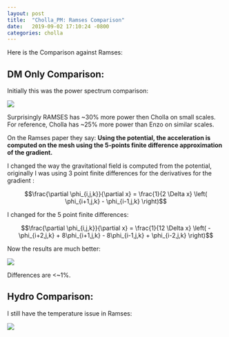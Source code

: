 ```yaml
---
layout: post
title:  "Cholla_PM: Ramses Comparison"
date:   2019-09-02 17:10:24 -0800
categories: cholla
---
```

Here is the Comparison against Ramses:

## DM Only Comparison:

Initially this was the power spectrum comparison:

<img src="{{ site.url }}assets/images/power_dm_ramses_0.png">


Surprisingly RAMSES has ~30% more power then Cholla on small scales. For reference, Cholla has ~25% more power than Enzo on similar scales. 

On the Ramses paper they say: **Using the potential, the acceleration is computed on the
mesh using the 5-points finite difference approximation of
the gradient.**

I changed the way the gravitational field is computed from the potential, originally I was using  3 point finite differences for  the derivatives for the gradient :

$$\frac{\partial \phi_{i,j,k}}{\partial x}  = \frac{1}{2 \Delta x} \left(  \phi_{i+1,j,k} - \phi_{i-1,j,k}  \right)$$

I changed for the 5 point finite differences: 

$$\frac{\partial \phi_{i,j,k}}{\partial x}  = \frac{1}{12 \Delta x} \left( -\phi_{i+2,j,k} + 8\phi_{i+1,j,k} - 8\phi_{i-1,j,k} + \phi_{i-2,j,k}  \right)$$

Now the results are much better:

<img src="{{ site.url }}assets/images/power_dm_ramses_2.png">

Differences are <~1%.

## Hydro Comparison:

I still have the temperature issue in Ramses:

<img src="{{ site.url }}assets/images/temperature_comparison.png">

 

